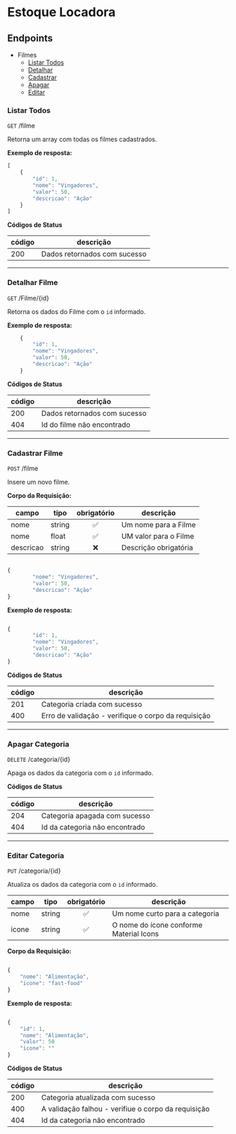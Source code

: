 # Estoque Locadora


## Endpoints

- Filmes
    - [Listar Todos](#listar-todos)
    - [Detalhar](#detalhar-filme)
    - [Cadastrar](#cadastrar-filme)
    - [Apagar](#apagar-filme)
    - [Editar](#editar-filme)



### Listar Todos
`GET` /filme

Retorna um array com todas os filmes cadastrados.

**Exemplo de resposta:**

```js
[
    {
        "id": 1,
        "nome": "Vingadores",
        "valor": 50,
        "descricao": "Ação"
    }
]
```

**Códigos de Status**

| código | descrição | 
|--------|-----------|
|200|Dados retornados com sucesso

---

### Detalhar Filme

`GET` /Filme/{id}

Retorna os dados do Filme com o `id` informado.

**Exemplo de resposta:**

```js
    {
        "id": 1,
        "nome": "Vingadores",
        "valor": 50,
        "descricao": "Ação"
    }
```
**Códigos de Status**

| código | descrição | 
|--------|-----------|
|200|Dados retornados com sucesso
|404| Id do filme não encontrado

---

### Cadastrar Filme
`POST` /filme

Insere um novo filme.

**Corpo da Requisição:**

|campo|tipo|obrigatório|descrição 
|-----|----|:-----------:|-----------|
|nome|string| ✅ |Um nome para a Filme
|nome|float| ✅ |UM valor para o Filme
|descricao|string|❌|Descrição obrigatória

```js

{
        "nome": "Vingadores",
        "valor": 50,
        "descricao": "Ação"
}

```

**Exemplo de resposta:**

```js

{
        "id": 1,
        "nome": "Vingadores",
        "valor": 50,
        "descricao": "Ação"
}

```

**Códigos de Status**

| código | descrição | 
|--------|-----------|
|201|Categoria criada com sucesso
|400|Erro de validação - verifique o corpo da requisição

---

### Apagar Categoria

`DELETE` /categoria/{id}

Apaga os dados da categoria com o `id` informado.



**Códigos de Status**

| código | descrição | 
|--------|-----------|
|204|Categoria apagada com sucesso
|404| Id da categoria não encontrado

---
### Editar Categoria

`PUT` /categoria/{id}

Atualiza os dados da categoria com o `id` informado.

|campo|tipo|obrigatório|descrição 
|-----|----|:-----------:|-----------|
|nome|string| ✅ |Um nome curto para a categoria
|icone|string|✅|O nome do ícone conforme Material Icons

**Corpo da Requisição:**
```js

{
    "nome": "Alimentação",
    "icone": "fast-food"
}

```

**Exemplo de resposta:**

```js

{
    "id": 1,
    "nome": "Alimentação",
    "valor": 50
    "icone": ""
}

```

**Códigos de Status**

| código | descrição | 
|--------|-----------|
|200|Categoria atualizada com sucesso
|400| A validação falhou - verifiue o corpo da requisição
|404| Id da categoria não encontrado
